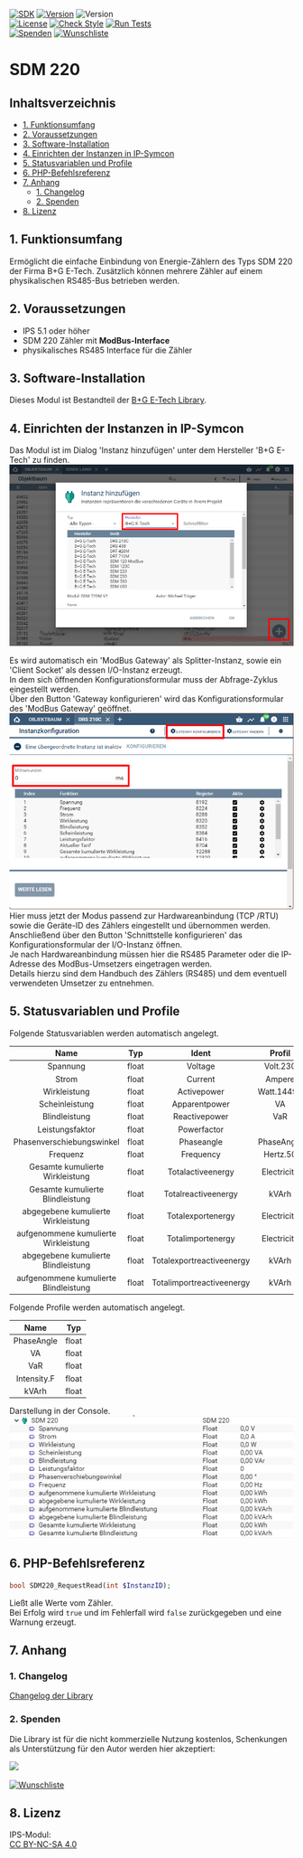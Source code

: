 [![SDK](https://img.shields.io/badge/Symcon-PHPModul-red.svg)](https://www.symcon.de/service/dokumentation/entwicklerbereich/sdk-tools/sdk-php/)
[![Version](https://img.shields.io/badge/Modul%20Version-3.60-blue.svg)](https://community.symcon.de/t/modul-alle-modbus-zaehler-von-b-g-e-tech/45290)
![Version](https://img.shields.io/badge/Symcon%20Version-7.0%20%3E-green.svg)  
[![License](https://img.shields.io/badge/License-CC%20BY--NC--SA%204.0-green.svg)](https://creativecommons.org/licenses/by-nc-sa/4.0/)
[![Check Style](https://github.com/Nall-chan/BGETech/workflows/Check%20Style/badge.svg)](https://github.com/Nall-chan/BGETech/actions) 
[![Run Tests](https://github.com/Nall-chan/BGETech/workflows/Run%20Tests/badge.svg)](https://github.com/Nall-chan/BGETech/actions)  
[![Spenden](https://www.paypalobjects.com/de_DE/DE/i/btn/btn_donate_SM.gif)](#2-spenden)
[![Wunschliste](https://img.shields.io/badge/Wunschliste-Amazon-ff69fb.svg)](#2-spenden)  

# SDM 220 <!-- omit in toc -->  

## Inhaltsverzeichnis <!-- omit in toc -->

- [1. Funktionsumfang](#1-funktionsumfang)
- [2. Voraussetzungen](#2-voraussetzungen)
- [3. Software-Installation](#3-software-installation)
- [4. Einrichten der Instanzen in IP-Symcon](#4-einrichten-der-instanzen-in-ip-symcon)
- [5. Statusvariablen und Profile](#5-statusvariablen-und-profile)
- [6. PHP-Befehlsreferenz](#6-php-befehlsreferenz)
- [7. Anhang](#7-anhang)
  - [1. Changelog](#1-changelog)
  - [2. Spenden](#2-spenden)
- [8. Lizenz](#8-lizenz)

## 1. Funktionsumfang

Ermöglicht die einfache Einbindung von Energie-Zählern des Typs SDM 220 der Firma B+G E-Tech. 
Zusätzlich können mehrere Zähler auf einem physikalischen RS485-Bus betrieben werden.  

## 2. Voraussetzungen

 - IPS 5.1 oder höher  
 - SDM 220 Zähler mit **ModBus-Interface**  
 - physikalisches RS485 Interface für die Zähler  

## 3. Software-Installation

 Dieses Modul ist Bestandteil der [B+G E-Tech Library](../README.md#3-software-installation).  

## 4. Einrichten der Instanzen in IP-Symcon

Das Modul ist im Dialog 'Instanz hinzufügen' unter dem Hersteller 'B+G E-Tech' zu finden.  
![Instanz hinzufügen](../imgs/add1.png)  

Es wird automatisch ein 'ModBus Gateway' als Splitter-Instanz, sowie ein 'Client Socket' als dessen I/O-Instanz erzeugt.  
In dem sich öffnenden Konfigurationsformular muss der Abfrage-Zyklus eingestellt werden.  
 Über den Button 'Gateway konfigurieren' wird das Konfigurationsformular des 'ModBus Gateway' geöffnet.  
![Instanz konfigurieren](../imgs/config.png)    
Hier muss jetzt der Modus passend zur Hardwareanbindung (TCP /RTU) sowie die Geräte-ID des Zählers eingestellt und übernommen werden.  
Anschließend über den Button 'Schnittstelle konfigurieren' das Konfigurationsformular der I/O-Instanz öffnen.  
Je nach Hardwareanbindung müssen hier die RS485 Parameter oder die IP-Adresse des ModBus-Umsetzers eingetragen werden.  
Details hierzu sind dem Handbuch des Zählers (RS485) und dem eventuell verwendeten Umsetzer zu entnehmen.  

## 5. Statusvariablen und Profile

Folgende Statusvariablen werden automatisch angelegt.  

|                 Name                  |  Typ  |           Ident           |   Profil    |
| :-----------------------------------: | :---: | :-----------------------: | :---------: |
|               Spannung                | float |          Voltage          |  Volt.230   |
|                 Strom                 | float |          Current          |   Ampere    |
|             Wirkleistung              | float |        Activepower        | Watt.14490  |
|            Scheinleistung             | float |       Apparentpower       |     VA      |
|             Blindleistung             | float |       Reactivepower       |     VaR     |
|            Leistungsfaktor            | float |        Powerfactor        |             |
|       Phasenverschiebungswinkel       | float |        Phaseangle         | PhaseAngle  |
|               Frequenz                | float |         Frequency         |  Hertz.50   |
|    Gesamte kumulierte Wirkleistung    | float |     Totalactiveenergy     | Electricity |
|   Gesamte kumulierte Blindleistung    | float |    Totalreactiveenergy    |    kVArh    |
|  abgegebene kumulierte Wirkleistung   | float |     Totalexportenergy     | Electricity |
| aufgenommene kumulierte Wirkleistung  | float |     Totalimportenergy     | Electricity |
|  abgegebene kumulierte Blindleistung  | float | Totalexportreactiveenergy |    kVArh    |
| aufgenommene kumulierte Blindleistung | float | Totalimportreactiveenergy |    kVArh    |

Folgende Profile werden automatisch angelegt.  

|    Name     |  Typ  |
| :---------: | :---: |
| PhaseAngle  | float |
|     VA      | float |
|     VaR     | float |
| Intensity.F | float |
|    kVArh    | float |

Darstellung in der Console.  
![Instanz](../imgs/SDM220.png) 
## 6. PHP-Befehlsreferenz

```php
bool SDM220_RequestRead(int $InstanzID);
```
Ließt alle Werte vom Zähler.  
Bei Erfolg wird `true` und im Fehlerfall wird `false` zurückgegeben und eine Warnung erzeugt.  


## 7. Anhang

### 1. Changelog

[Changelog der Library](../README.md#2-changelog)

### 2. Spenden

Die Library ist für die nicht kommerzielle Nutzung kostenlos, Schenkungen als Unterstützung für den Autor werden hier akzeptiert:  

<a href="https://www.paypal.com/donate?hosted_button_id=G2SLW2MEMQZH2" target="_blank"><img src="https://www.paypalobjects.com/de_DE/DE/i/btn/btn_donate_LG.gif" border="0" /></a>

[![Wunschliste](https://img.shields.io/badge/Wunschliste-Amazon-ff69fb.svg)](https://www.amazon.de/hz/wishlist/ls/YU4AI9AQT9F?ref_=wl_share)  

## 8. Lizenz

  IPS-Modul:  
  [CC BY-NC-SA 4.0](https://creativecommons.org/licenses/by-nc-sa/4.0/)  
 
 
